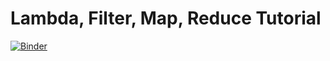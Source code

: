 # Lambda, Filter, Map, Reduce Tutorial

[![Binder](https://mybinder.org/badge_logo.svg)](https://mybinder.org/v2/gh/adamnietopfizer/lambda_filter_map_reduce_tutorial/master?filepath=lambda_filter_map_reduce_tutorial.ipynb)
